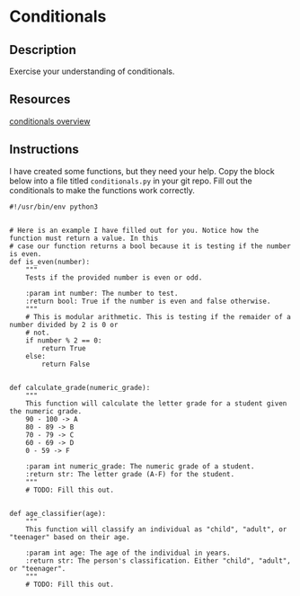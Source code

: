 # Conditionals

## Description
Exercise your understanding of conditionals.

## Resources
[conditionals overview](../resources/conditionals_overview.md)

## Instructions
I have created some functions, but they need your help. Copy the block below into a file titled `conditionals.py` in your git repo. Fill out the conditionals to make the functions work correctly.

```python3
#!/usr/bin/env python3


# Here is an example I have filled out for you. Notice how the function must return a value. In this
# case our function returns a bool because it is testing if the number is even.
def is_even(number):
    """
    Tests if the provided number is even or odd.

    :param int number: The number to test.
    :return bool: True if the number is even and false otherwise.
    """
    # This is modular arithmetic. This is testing if the remaider of a number divided by 2 is 0 or
    # not.
    if number % 2 == 0:
        return True
    else:
        return False


def calculate_grade(numeric_grade):
    """
    This function will calculate the letter grade for a student given the numeric grade.
    90 - 100 -> A
    80 - 89 -> B
    70 - 79 -> C
    60 - 69 -> D
    0 - 59 -> F

    :param int numeric_grade: The numeric grade of a student.
    :return str: The letter grade (A-F) for the student.
    """
    # TODO: Fill this out.


def age_classifier(age):
    """
    This function will classify an individual as "child", "adult", or "teenager" based on their age.

    :param int age: The age of the individual in years.
    :return str: The person's classification. Either "child", "adult", or "teenager".
    """
    # TODO: Fill this out.
```
